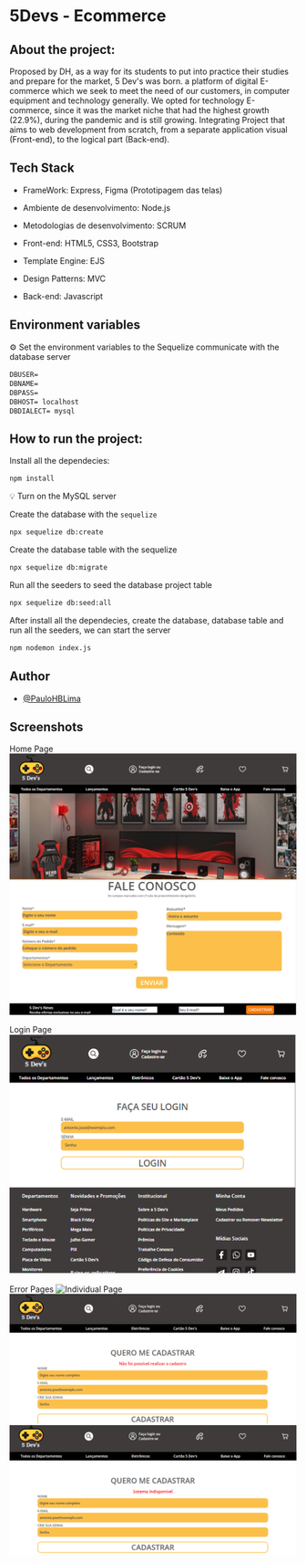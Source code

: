 # 5Devs - Ecommerce

## About the project:
Proposed by DH, as a way for its students to
put into practice their studies and prepare for
the market, 5 Dev's was born. a platform
of digital E-commerce which we seek to meet the need
of our customers, in computer equipment and technology
generally. We opted for technology E-commerce, since it was the
market niche that had the highest growth (22.9%),
during the pandemic and is still growing.
Integrating Project that aims to
web development from scratch, from a separate application
visual (Front-end), to the logical part (Back-end).

## Tech Stack

* FrameWork: Express, Figma (Prototipagem das telas)

* Ambiente de desenvolvimento: Node.js

* Metodologias de desenvolvimento: SCRUM

* Front-end: HTML5, CSS3, Bootstrap

* Template Engine: EJS

* Design Patterns: MVC

* Back-end: Javascript

## Environment variables
⚙️ Set the environment variables to the Sequelize communicate with the database server
````properties
DBUSER=
DBNAME=
DBPASS=
DBHOST= localhost
DBDIALECT= mysql
````
## How to run the project:

Install all the dependecies:
````bash
npm install
````
💡 Turn on the MySQL server 

Create the database with the `sequelize`
````bash
npx sequelize db:create
````
Create the database table with the sequelize
````bash
npx sequelize db:migrate
````
Run all the seeders to seed the database project table
````bash
npx sequelize db:seed:all
````
After install all the dependecies, create the database, database table and run all the seeders, we can start the server
````bash
npm nodemon index.js
````

## Author

- [@PauloHBLima](https://www.github.com/PauloHBLima)

## Screenshots

Home Page
![Home Page](./public/Img/readme/homepage.png)
![Fale Conosco](./public/img/readme/faleConosco.png)

Login Page
![Home Page](./public/img/readme/login.png)

Error Pages
![Individual Page](./public/img/readme/errorLogin.png)
![Individual Page](./public/img/readme/errorUser.png)
![Individual Page](./public/img/readme/errorBanco.png)
